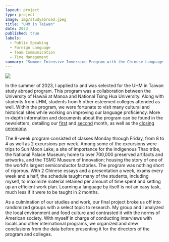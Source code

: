 ```yaml
---
layout: project
type: project
image: img/studyabroad.jpeg
title: "UHM in Taiwan"
date: 2023
published: true
labels:
  - Public Speaking
  - Foreign Language
  - Team Communication
  - Time Management
summary: "Summer Intensive Immersion Program with the Chinese Language Flagship Center"
---
```


<img class="img-fluid" src="../img/sunmoonlake.jpeg">

In the summer of 2023, I applied to and was selected for the UHM in Taiwan study abroad program. This program was a collaboration between the University of Hawaii at Manoa and National Tsing Hua University. Along with students from UHM, students from 5 other esteemed colleges attended as well. Within the program, we were fortunate to visit many cultural and historical sites while working on improving our language proficiency. More in-depth information and documents about the program can be found in the newsletters, detailing our [first](https://drive.google.com/file/d/1JdJqSHI7OLuh1SrqjGvqWUdqOGEn5c2u/view?usp=drive_link) and [second](https://drive.google.com/file/d/1z_dCBDtyYvGQ4wO3X7l_4D-TLuUZThwD/view?usp=drive_link) month, as well as the [closing ceremony](https://drive.google.com/file/d/1aC1czxet1zArMr7tFNrBrftV56yuEQL3/view?usp=drive_link).

The 8-week program consisted of classes Monday through Friday, from 8 to 4 as well as 2 excursions per week. Among some of the excursions were trips to Sun Moon Lake; a site of importance for the indigenous Thao tribe, the National Palace Museum; home to over 700,000 preserved artifacts and artworks, and the TSMC Museum of Innovation; housing the story of one of the world's largest semiconductor factories. The program was nothing short of rigorous. With 2 Chinese essays and a presentation a week, exams every week and a half, the schedule taught many of the students, including myself, to maximize material retained per amount of time spent and setting up an efficient work plan. Learning a language by itself is not an easy task, much less if it were to be taught in 2 months.

As a culmination of our studies and work, our final project broke us off into randomized groups with a select topic to research. My group and I analyzed the local environment and food culture and contrasted it with the norms of American society. With myself in charge of conducting interviews with locals and other international programs, we organized and drew conclusions from the data before presenting it for the directors of the program and colleges. 
